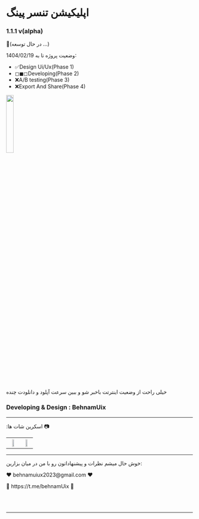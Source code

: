 <h1> اپلیکیشن تنسر پینگ  </h1>
<h3>1.1.1 v(alpha)</h3>
<p>🔧(در حال توسعه ...)</p>
<p>وضعیت پروژه تا به 1404/02/19:</p>
<ul>
  <li>✅Design Ui/Ux(Phase 1)</li>
  <li>◻◼◻Developing(Phase 2)</li>
  <li>❌A/B testing(Phase 3)</li>
  <li>❌Export And Share(Phase 4)</li>
</ul>
<img src="http://www.behnamuix2024.com/img/git/maintenance.gif" width="20%" height="20%"  />

<p>خیلی راحت از وضعیت اینترتت باخبر شو و ببین سرعت آپلود و دانلودت چنده</p>
<h3>Developing & Design : BehnamUix</h3>
<hr>
<p> :اسکرین شات ها 📷</p>
<table>
  <tr>
    <th><img src="https://behnamuix2024.com/img/home.png" width="50%"  /></th>
    <th><img src="https://behnamuix2024.com/img/splash.png" width="50%" /></th>
  </tr>


</table>
<hr>
<p>خوش حال میشم نظرات و پیشنهاداتون رو با من در میان بزارین:</p>
<p>❤ behnamuiux2023@gmail.com ❤</p>
<p>💙 https://t.me/behnamUix 💙</p>

<br>
<br>
<hr>


